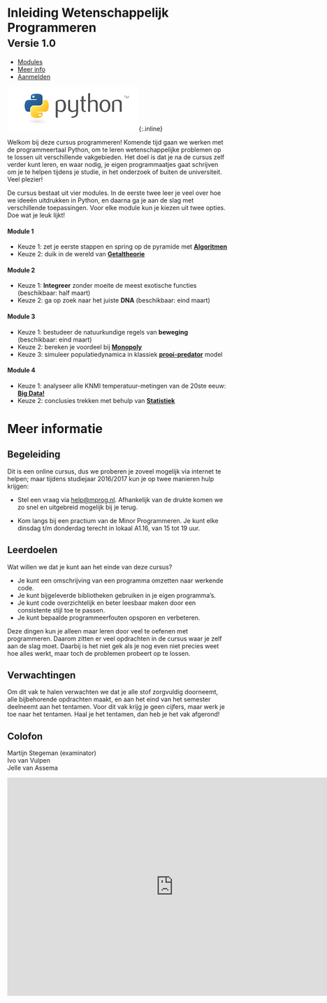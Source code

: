 <style>
h1
{
	border-bottom: 0 ! important;
}
ul.nav
{
	margin-left: 0 ! important;
}
</style>

# Inleiding Wetenschappelijk Programmeren<br><small>Versie 1.0</small>

<div>

<!-- Nav tabs -->
<ul class="nav nav-tabs" role="tablist">
<li role="presentation" class="active"><a href="#home" aria-controls="home" role="tab" data-toggle="tab">Modules</a></li>
<li role="presentation"><a href="#profile" aria-controls="profile" role="tab" data-toggle="tab">Meer info</a></li>
<li role="presentation"><a href="#messages" aria-controls="messages" role="tab" data-toggle="tab">Aanmelden</a></li>
</ul>


<!-- Tab panes -->
<div class="tab-content">
<div role="tabpanel" class="tab-pane active" id="home">

![Python](python-logo.png){:.inline}  

Welkom bij deze cursus programmeren! Komende tijd gaan we werken met de programmeertaal Python, om te leren wetenschappelijke problemen op te lossen uit verschillende vakgebieden. Het doel is dat je na de cursus zelf verder kunt leren, en waar nodig, je eigen programmaatjes gaat schrijven om je te helpen tijdens je studie, in het onderzoek of buiten de universiteit. Veel plezier!

De cursus bestaat uit vier modules. In de eerste twee leer je veel over hoe we ideeën uitdrukken in Python, en daarna ga je aan de slag met verschillende toepassingen. Voor elke module kun je kiezen uit twee opties. Doe wat je leuk lijkt!

####  Module 1

- Keuze 1: zet je eerste stappen en spring op de pyramide met [<strong>Algoritmen</strong>](/algoritmen/inhoud)
- Keuze 2: duik in de wereld van [<strong>Getaltheorie</strong>](/getaltheorie/inhoud)

####  Module 2

- Keuze 1: <strong>Integreer</strong> zonder moeite de meest exotische functies (beschikbaar: half maart)
- Keuze 2: ga op zoek naar het juiste <strong>DNA</strong> (beschikbaar: eind maart)

####  Module 3

- Keuze 1: bestudeer de natuurkundige regels van <strong>beweging</strong> (beschikbaar: eind maart)
- Keuze 2: bereken je voordeel bij [<strong>Monopoly</strong>](/monopoly/inhoud)
- Keuze 3: simuleer populatiedynamica in klassiek [<strong>prooi-predator</strong>](/prooipredator/inhoud) model

####  Module 4

- Keuze 1: analyseer alle KNMI temperatuur-metingen van de 20ste eeuw: [<strong>Big Data!</strong>](/bigdata/inhoud)
- Keuze 2: conclusies trekken met behulp van [<strong>Statistiek</strong>](/statistiek/inhoud)

</div>
<div role="tabpanel" class="tab-pane" id="profile">

# Meer informatie

## Begeleiding

Dit is een online cursus, dus we proberen je zoveel mogelijk via internet te helpen; maar tijdens studiejaar 2016/2017 kun je op twee manieren hulp krijgen:

- Stel een vraag via <help@mprog.nl>. Afhankelijk van de drukte komen we zo snel en uitgebreid mogelijk bij je terug.

- Kom langs bij een practium van de Minor Programmeren. Je kunt elke dinsdag t/m donderdag terecht in lokaal A1.16, van 15 tot 19 uur.

## Leerdoelen

Wat willen we dat je kunt aan het einde van deze cursus?

- Je kunt een omschrijving van een programma omzetten naar werkende code.
- Je kunt bijgeleverde bibliotheken gebruiken in je eigen programma’s.
- Je kunt code overzichtelijk en beter leesbaar maken door een consistente stijl toe te passen.
- Je kunt bepaalde programmeerfouten opsporen en verbeteren.

Deze dingen kun je alleen maar leren door veel te oefenen met programmeren. Daarom zitten er veel opdrachten in de cursus waar je zelf aan de slag moet. Daarbij is het niet gek als je nog even niet precies weet hoe alles werkt, maar toch de problemen probeert op te lossen.

## Verwachtingen

Om dit vak te halen verwachten we dat je alle stof zorgvuldig doorneemt, alle bijbehorende opdrachten maakt, en aan het eind van het semester deelneemt aan het tentamen. Voor dit vak krijg je geen cijfers, maar werk je toe naar het tentamen. Haal je het tentamen, dan heb je het vak afgerond!



## Colofon

Martijn Stegeman (examinator)  
Ivo van Vulpen  
Jelle van Assema


</div>
<div role="tabpanel" class="tab-pane" id="messages">

<iframe src="https://docs.google.com/forms/d/e/1FAIpQLSeQ7bMoMXKDO49h2RVElfVX8PjwYJNtD4J6ArC0iAeLKuTIEw/viewform?embedded=true" width="760" height="500" frameborder="0" marginheight="0" marginwidth="0">Loading...</iframe>

</div>
</div>

</div>


